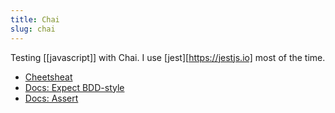 ```yaml
---
title: Chai
slug: chai
---
```


Testing [[javascript]] with Chai. I use [jest][https://jestjs.io] most of the time.

- [Cheetsheat](https://devhints.io/chai)
- [Docs: Expect BDD-style](https://www.chaijs.com/api/bdd/)
- [Docs: Assert](https://www.chaijs.com/api/assert/)

